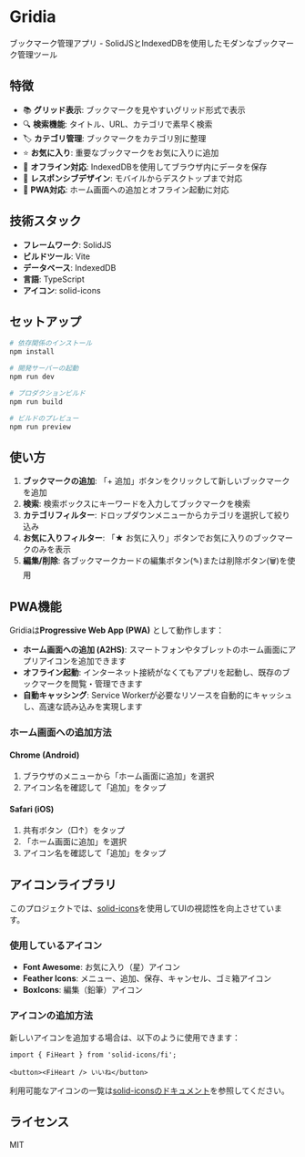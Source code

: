 # Gridia

ブックマーク管理アプリ - SolidJSとIndexedDBを使用したモダンなブックマーク管理ツール

## 特徴

- 📚 **グリッド表示**: ブックマークを見やすいグリッド形式で表示
- 🔍 **検索機能**: タイトル、URL、カテゴリで素早く検索
- 🏷️ **カテゴリ管理**: ブックマークをカテゴリ別に整理
- ⭐ **お気に入り**: 重要なブックマークをお気に入りに追加
- 💾 **オフライン対応**: IndexedDBを使用してブラウザ内にデータを保存
- 🎨 **レスポンシブデザイン**: モバイルからデスクトップまで対応
- 📱 **PWA対応**: ホーム画面への追加とオフライン起動に対応

## 技術スタック

- **フレームワーク**: SolidJS
- **ビルドツール**: Vite
- **データベース**: IndexedDB
- **言語**: TypeScript
- **アイコン**: solid-icons

## セットアップ

```bash
# 依存関係のインストール
npm install

# 開発サーバーの起動
npm run dev

# プロダクションビルド
npm run build

# ビルドのプレビュー
npm run preview
```

## 使い方

1. **ブックマークの追加**: 「+ 追加」ボタンをクリックして新しいブックマークを追加
2. **検索**: 検索ボックスにキーワードを入力してブックマークを検索
3. **カテゴリフィルター**: ドロップダウンメニューからカテゴリを選択して絞り込み
4. **お気に入りフィルター**: 「★ お気に入り」ボタンでお気に入りのブックマークのみを表示
5. **編集/削除**: 各ブックマークカードの編集ボタン(✎)または削除ボタン(🗑)を使用

## PWA機能

Gridiaは**Progressive Web App (PWA)** として動作します：

- **ホーム画面への追加 (A2HS)**: スマートフォンやタブレットのホーム画面にアプリアイコンを追加できます
- **オフライン起動**: インターネット接続がなくてもアプリを起動し、既存のブックマークを閲覧・管理できます
- **自動キャッシング**: Service Workerが必要なリソースを自動的にキャッシュし、高速な読み込みを実現します

### ホーム画面への追加方法

#### Chrome (Android)
1. ブラウザのメニューから「ホーム画面に追加」を選択
2. アイコン名を確認して「追加」をタップ

#### Safari (iOS)
1. 共有ボタン（□↑）をタップ
2. 「ホーム画面に追加」を選択
3. アイコン名を確認して「追加」をタップ

## アイコンライブラリ

このプロジェクトでは、[solid-icons](https://github.com/solid-icons/solid-icons)を使用してUIの視認性を向上させています。

### 使用しているアイコン

- **Font Awesome**: お気に入り（星）アイコン
- **Feather Icons**: メニュー、追加、保存、キャンセル、ゴミ箱アイコン
- **BoxIcons**: 編集（鉛筆）アイコン

### アイコンの追加方法

新しいアイコンを追加する場合は、以下のように使用できます：

```tsx
import { FiHeart } from 'solid-icons/fi';

<button><FiHeart /> いいね</button>
```

利用可能なアイコンの一覧は[solid-iconsのドキュメント](https://github.com/solid-icons/solid-icons)を参照してください。

## ライセンス

MIT

